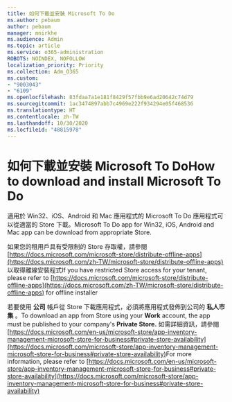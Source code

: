 ```yaml
---
title: 如何下載並安裝 Microsoft To Do
ms.author: pebaum
author: pebaum
manager: mnirkhe
ms.audience: Admin
ms.topic: article
ms.service: o365-administration
ROBOTS: NOINDEX, NOFOLLOW
localization_priority: Priority
ms.collection: Adm_O365
ms.custom:
- "9003043"
- "6109"
ms.openlocfilehash: 83fdaa7a1e181f8429f57fbb9e6ad20642c74d79
ms.sourcegitcommit: 1ac3474897abb7c4969e222f934294e05f468536
ms.translationtype: HT
ms.contentlocale: zh-TW
ms.lasthandoff: 10/30/2020
ms.locfileid: "48815978"
---
```

# <a name="how-to-download-and-install-microsoft-to-do"></a><span data-ttu-id="da0f1-102">如何下載並安裝 Microsoft To Do</span><span class="sxs-lookup"><span data-stu-id="da0f1-102">How to download and install Microsoft To Do</span></span>

<span data-ttu-id="da0f1-103">適用於 Win32、iOS、Android 和 Mac 應用程式的 Microsoft To Do 應用程式可以從適當的 Store 下載。</span><span class="sxs-lookup"><span data-stu-id="da0f1-103">Microsoft To Do app for Win32, iOS, Android and Mac app can be download from appropriate Store.</span></span>

<span data-ttu-id="da0f1-104">如果您的租用戶具有受限制的 Store 存取權，請參閱 [https://docs.microsoft.com/microsoft-store/distribute-offline-apps](https://docs.microsoft.com/zh-TW/microsoft-store/distribute-offline-apps) 以取得離線安裝程式</span><span class="sxs-lookup"><span data-stu-id="da0f1-104">If you have restricted Store access for your tenant, please refer to [https://docs.microsoft.com/microsoft-store/distribute-offline-apps](https://docs.microsoft.com/zh-TW/microsoft-store/distribute-offline-apps) for offline installer</span></span>

<span data-ttu-id="da0f1-105">若要使用 **公司** 帳戶從 Store 下載應用程式，必須將應用程式發佈到公司的 **私人市集** 。</span><span class="sxs-lookup"><span data-stu-id="da0f1-105">To download an app from Store using your **Work** account, the app must be published to your company's **Private Store.**</span></span> <span data-ttu-id="da0f1-106">如需詳細資訊，請參閱[https://docs.microsoft.com/en-us/microsoft-store/app-inventory-management-microsoft-store-for-business#private-store-availability](https://docs.microsoft.com/microsoft-store/app-inventory-management-microsoft-store-for-business#private-store-availability)</span><span class="sxs-lookup"><span data-stu-id="da0f1-106">For more information, please refer to [https://docs.microsoft.com/en-us/microsoft-store/app-inventory-management-microsoft-store-for-business#private-store-availability](https://docs.microsoft.com/microsoft-store/app-inventory-management-microsoft-store-for-business#private-store-availability)</span></span>